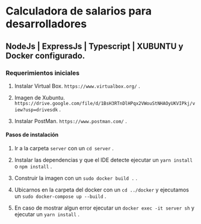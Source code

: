 # Calculadora de salarios para desarrolladores

## NodeJs | ExpressJs | Typescript | XUBUNTU y Docker configurado.

### Requerimientos iniciales

1. Instalar Virtual Box. `https://www.virtualbox.org/` .

2. Imagen de Xubuntu. `https://drive.google.com/file/d/1BsH3RTnDlHPqx2VWouStNHAOyUKVIPkj/view?usp=drivesdk` .

3. Instalar PostMan. `https://www.postman.com/` .

#### Pasos de instalación

1. Ir a la carpeta `server` con un `cd server` .

2. Instalar las dependencias y que el IDE detecte ejecutar un `yarn install` o `npm install` .

3. Construir la imagen con un `sudo docker build .` .

4. Ubicarnos en la carpeta del docker con un `cd ../docker` y ejecutamos un `sudo docker-compose up --build` .

5. En caso de mostrar algun error ejecutar un `docker exec -it server sh` y ejecutar un `yarn install` .
